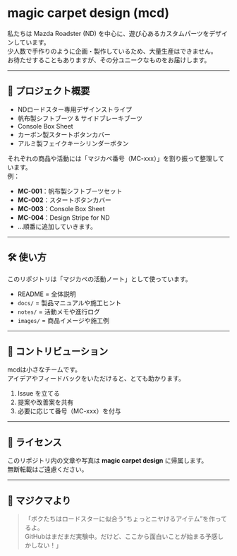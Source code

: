 # magic carpet design (mcd)

私たちは Mazda Roadster (ND) を中心に、遊び心あるカスタムパーツをデザインしています。  
少人数で手作りのように企画・製作しているため、大量生産はできません。  
お待たせすることもありますが、その分ユニークなものをお届けします。  

---

## 🚗 プロジェクト概要
- NDロードスター専用デザインストライプ
- 帆布製シフトブーツ & サイドブレーキブーツ
- Console Box Sheet
- カーボン製スタートボタンカバー
- アルミ製フェイクキーシリンダーボタン

それぞれの商品や活動には「マジカペ番号（MC-xxx）」を割り振って整理しています。  
例：  
- **MC-001**：帆布製シフトブーツセット  
- **MC-002**：スタートボタンカバー  
- **MC-003**：Console Box Sheet  
- **MC-004**：Design Stripe for ND  
- …順番に追加していきます。

---

## 🛠 使い方
このリポジトリは「マジカペの活動ノート」として使っています。  
- README = 全体説明  
- `docs/` = 製品マニュアルや施工ヒント  
- `notes/` = 活動メモや進行ログ  
- `images/` = 商品イメージや施工例  

---

## 🤝 コントリビューション
mcdは小さなチームです。  
アイデアやフィードバックをいただけると、とても助かります。  

1. Issue を立てる  
2. 提案や改善案を共有  
3. 必要に応じて番号（MC-xxx）を付与  

---

## 📜 ライセンス
このリポジトリ内の文章や写真は **magic carpet design** に帰属します。  
無断転載はご遠慮ください。  

---

## 🐻 マジクマより
> 「ボクたちはロードスターに似合う“ちょっとニヤけるアイテム”を作ってるよ。  
> GitHubはまだまだ実験中。だけど、ここから面白いことが始まる予感しかしない！」  